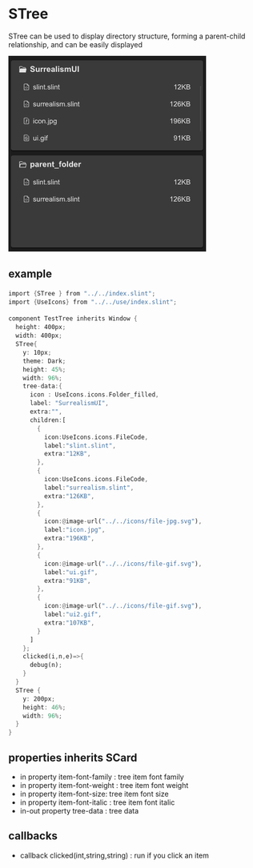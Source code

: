 # STree
STree can be used to display directory structure, forming a parent-child relationship, and can be easily displayed

![](../../static/tree.png)
## example
```rust
import {STree } from "../../index.slint";
import {UseIcons} from "../../use/index.slint";

component TestTree inherits Window {
  height: 400px;
  width: 400px;
  STree{
    y: 10px;
    theme: Dark;
    height: 45%;
    width: 96%;
    tree-data:{
      icon : UseIcons.icons.Folder_filled,
      label: "SurrealismUI",
      extra:"",
      children:[
        {
          icon:UseIcons.icons.FileCode,
          label:"slint.slint",
          extra:"12KB", 
        },
        {
          icon:UseIcons.icons.FileCode,
          label:"surrealism.slint",
          extra:"126KB", 
        },
        {
          icon:@image-url("../../icons/file-jpg.svg"),
          label:"icon.jpg",
          extra:"196KB", 
        },
        {
          icon:@image-url("../../icons/file-gif.svg"),
          label:"ui.gif",
          extra:"91KB", 
        },
        {
          icon:@image-url("../../icons/file-gif.svg"),
          label:"ui2.gif",
          extra:"107KB", 
        }
      ]
    };
    clicked(i,n,e)=>{
      debug(n);
    }
  }
  STree {
    y: 200px;
    height: 46%;
    width: 96%;
  }
}
```
## properties inherits SCard
- in property <string> item-font-family : tree item font family
- in property <int> item-font-weight : tree item font weight
- in property <length> item-font-size: tree item font size
- in property <bool> item-font-italic : tree item font italic
- in-out property <TreeData> tree-data : tree data
## callbacks
- callback clicked(int,string,string) : run if you click an item
